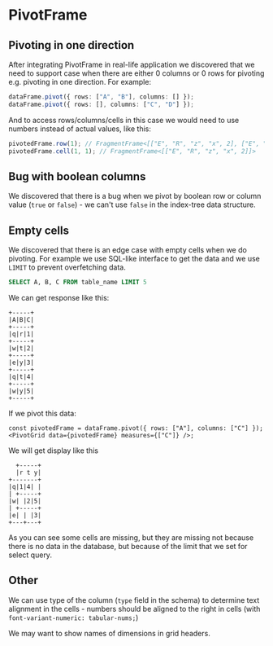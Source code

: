 # PivotFrame

## Pivoting in one direction

After integrating PivotFrame in real-life application we discovered that we need to support case when there are either 0 columns or 0 rows for pivoting e.g. pivoting in one direction. For example:

```ts
dataFrame.pivot({ rows: ["A", "B"], columns: [] });
dataFrame.pivot({ rows: [], columns: ["C", "D"] });
```

And to access rows/columns/cells in this case we would need to use numbers instead of actual values, like this:

```ts
pivotedFrame.row(1); // FragmentFrame<[["E", "R", "z", "x", 2], ["E", "R", "c", "v", 3]]>
pivotedFrame.cell(1, 1); // FragmentFrame<[["E", "R", "z", "x", 2]]>
```

## Bug with boolean columns

We discovered that there is a bug when we pivot by boolean row or column value (`true` or `false`) - we can't use `false` in the index-tree data structure.

## Empty cells

We discovered that there is an edge case with empty cells when we do pivoting. For example we use SQL-like interface to get the data and we use `LIMIT` to prevent overfetching data.

```sql
SELECT A, B, C FROM table_name LIMIT 5
```

We can get response like this:

```
+-----+
|A|B|C|
+-----+
|q|r|1|
+-----+
|w|t|2|
+-----+
|e|y|3|
+-----+
|q|t|4|
+-----+
|w|y|5|
+-----+
```

If we pivot this data:

```tsx
const pivotedFrame = dataFrame.pivot({ rows: ["A"], columns: ["C"] });
<PivotGrid data={pivotedFrame} measures={["C"]} />;
```

We will get display like this

```
  +-----+
  |r t y|
+-------+
|q|1|4| |
| +-----+
|w| |2|5|
| +-----+
|e| | |3|
+---+---+
```

As you can see some cells are missing, but they are missing not because there is no data in the database, but because of the limit that we set for select query.

## Other

We can use type of the column (`type` field in the schema) to determine text alignment in the cells - numbers should be aligned to the right in cells (with `font-variant-numeric: tabular-nums;`)

We may want to show names of dimensions in grid headers.
